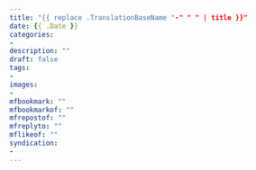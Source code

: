 ```yaml
---
title: "{{ replace .TranslationBaseName "-" " " | title }}"
date: {{ .Date }}
categories:
-
description: ""
draft: false
tags:
-
images:
-
mfbookmark: ""
mfbookmarkof: ""
mfrepostof: ""
mfreplyto: ""
mflikeof: ""
syndication:
-
---
```

